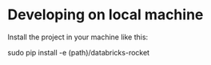 # Developing on local machine


Install the project in your machine like this:


 sudo pip install -e (path)/databricks-rocket